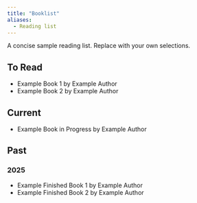 ```yaml
---
title: "Booklist"
aliases:
  - Reading list
---
```


A concise sample reading list. Replace with your own selections.

## To Read

- Example Book 1 by Example Author
- Example Book 2 by Example Author

## Current

- Example Book in Progress by Example Author

## Past

### 2025

- Example Finished Book 1 by Example Author
- Example Finished Book 2 by Example Author 